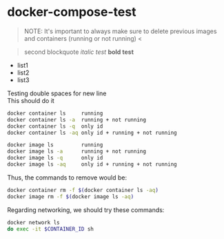 # docker-compose-test

>NOTE: It's important to always make sure to delete previous images and containers (running or not running) <

>second blockquote
*italic test*
**bold test**

- list1
- list2
- list3


Testing double spaces for new line  
This should do it

```bash
docker container ls     running
docker container ls -a  running + not running
docker container ls -q  only id
docker container ls -aq only id + running + not running
```

```bash
docker image ls         running
docker image ls -a      running + not running
docker image ls -q      only id
docker image ls -aq     only id + running + not running
```

Thus, the commands to remove would be:
```bash
docker container rm -f $(docker container ls -aq)
docker image rm -f $(docker image ls -aq)
```

Regarding networking, we should try these commands:

```bash
docker network ls
do exec -it $CONTAINER_ID sh
```